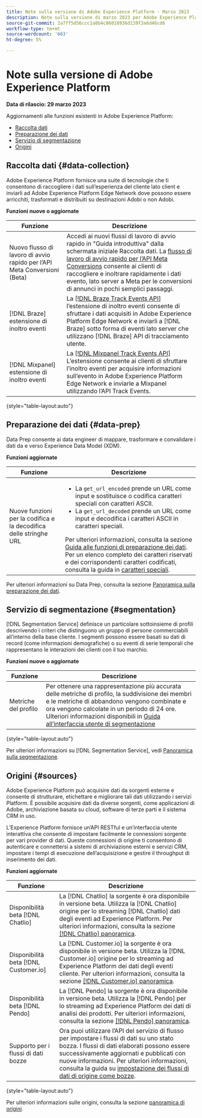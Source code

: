 ```yaml
---
title: Note sulla versione di Adobe Experience Platform - Marzo 2023
description: Note sulla versione di marzo 2023 per Adobe Experience Platform.
source-git-commit: 2a7ff5d56ccc1a0b4c86018936d139f2e6d46cd6
workflow-type: tm+mt
source-wordcount: '663'
ht-degree: 5%

---
```


# Note sulla versione di Adobe Experience Platform

**Data di rilascio: 29 marzo 2023**

Aggiornamenti alle funzioni esistenti in Adobe Experience Platform:

- [Raccolta dati](#data-collection)
- [Preparazione dei dati](#data-prep)
- [Servizio di segmentazione](#segmentation)
- [Origini](#sources)

## Raccolta dati {#data-collection}

Adobe Experience Platform fornisce una suite di tecnologie che ti consentono di raccogliere i dati sull’esperienza del cliente lato client e inviarli ad Adobe Experience Platform Edge Network dove possono essere arricchiti, trasformati e distribuiti su destinazioni Adobi o non Adobi.

**Funzioni nuove o aggiornate**

| Funzione | Descrizione |
| --- | --- |
| Nuovo flusso di lavoro di avvio rapido per l’API Meta Conversioni (Beta) | Accedi ai nuovi flussi di lavoro di avvio rapido in &quot;Guida introduttiva&quot; dalla schermata iniziale Raccolta dati. La [flusso di lavoro di avvio rapido per l’API Meta Conversions](https://experienceleague.adobe.com/docs/experience-platform/tags/extensions/server/meta/overview.html?lang=en#quick-start) consente ai clienti di raccogliere e inoltrare rapidamente i dati evento, lato server a Meta per le conversioni di annunci in pochi semplici passaggi. |
| [!DNL Braze] estensione di inoltro eventi | La [[!DNL Braze Track Events API]](https://experienceleague.adobe.com/docs/experience-platform/tags/extensions/server/braze/overview.html) l’estensione di inoltro eventi consente di sfruttare i dati acquisiti in Adobe Experience Platform Edge Network e inviarli a [!DNL Braze] sotto forma di eventi lato server che utilizzano [!DNL Braze] API di tracciamento utente. |
| [!DNL Mixpanel] estensione di inoltro eventi | La [[!DNL Mixpanel Track Events API]](https://experienceleague.adobe.com/docs/experience-platform/tags/extensions/server/braze/overview.html) L’estensione consente ai clienti di sfruttare l’inoltro eventi per acquisire informazioni sull’evento in Adobe Experience Platform Edge Network e inviarle a Mixpanel utilizzando l’API Track Events. |

{style="table-layout:auto"}

## Preparazione dei dati {#data-prep}

Data Prep consente ai data engineer di mappare, trasformare e convalidare i dati da e verso Experience Data Model (XDM).

**Funzioni aggiornate**

| Funzione | Descrizione |
| --- | --- |
| Nuove funzioni per la codifica e la decodifica delle stringhe URL | <ul><li>La `get_url_encoded` prende un URL come input e sostituisce o codifica caratteri speciali con caratteri ASCII.</li><li>La `get_url_decoded` prende un URL come input e decodifica i caratteri ASCII in caratteri speciali.</li></ul> Per ulteriori informazioni, consulta la sezione [Guida alle funzioni di preparazione dei dati](../../data-prep/functions.md). Per un elenco completo dei caratteri riservati e dei corrispondenti caratteri codificati, consulta la guida in [caratteri speciali](../../data-prep/functions.md#special-characters). |

Per ulteriori informazioni su Data Prep, consulta la sezione [Panoramica sulla preparazione dei dati](../../data-prep/home.md).

## Servizio di segmentazione {#segmentation}

[!DNL Segmentation Service] definisce un particolare sottoinsieme di profili descrivendo i criteri che distinguono un gruppo di persone commerciabili all’interno della base cliente. I segmenti possono essere basati su dati di record (come informazioni demografiche) o su eventi di serie temporali che rappresentano le interazioni dei clienti con il tuo marchio.

**Funzioni nuove o aggiornate**

| Funzione | Descrizione |
| --- | --- |
| Metriche del profilo | Per ottenere una rappresentazione più accurata delle metriche di profilo, la suddivisione dei membri e le metriche di abbandono vengono combinate e ora vengono calcolate in un periodo di 24 ore. Ulteriori informazioni disponibili in [Guida all’interfaccia utente di segmentazione](../../segmentation/ui/overview.md) |

{style="table-layout:auto"}

Per ulteriori informazioni su [!DNL Segmentation Service], vedi [Panoramica sulla segmentazione](../../segmentation/home.md).

## Origini {#sources}

Adobe Experience Platform può acquisire dati da sorgenti esterne e consente di strutturare, etichettare e migliorare tali dati utilizzando i servizi Platform. È possibile acquisire dati da diverse sorgenti, come applicazioni di Adobe, archiviazione basata su cloud, software di terze parti e il sistema CRM in uso.

L’Experience Platform fornisce un’API RESTful e un’interfaccia utente interattiva che consente di impostare facilmente le connessioni sorgente per vari provider di dati. Queste connessioni di origine ti consentono di autenticare e connettersi a sistemi di archiviazione esterni e servizi CRM, impostare i tempi di esecuzione dell’acquisizione e gestire il throughput di inserimento dei dati.

**Funzioni aggiornate**

| Funzione | Descrizione |
| --- | --- |
| Disponibilità beta [!DNL Chatlio] | La [!DNL Chatlio] la sorgente è ora disponibile in versione beta. Utilizza la [!DNL Chatlio] origine per lo streaming [!DNL Chatlio] dati degli eventi ad Experience Platform. Per ulteriori informazioni, consulta la sezione [[!DNL Chatlio] panoramica](../../sources/connectors/marketing-automation/chatlio-webhook.md). |
| Disponibilità beta [!DNL Customer.io] | La [!DNL Customer.io] la sorgente è ora disponibile in versione beta. Utilizza la [!DNL Customer.io] origine per lo streaming ad Experience Platform dei dati degli eventi cliente. Per ulteriori informazioni, consulta la sezione [[!DNL Customer.io] panoramica](../../sources/connectors/marketing-automation/customerio-webhook.md). |
| Disponibilità beta [!DNL Pendo] | La [!DNL Pendo] la sorgente è ora disponibile in versione beta. Utilizza la [!DNL Pendo] per lo streaming ad Experience Platform dei dati di analisi dei prodotti. Per ulteriori informazioni, consulta la sezione [[!DNL Pendo] panoramica](../../sources/connectors/analytics/pendo-webhook.md). |
| Supporto per i flussi di dati bozze | Ora puoi utilizzare l’API del servizio di flusso per impostare i flussi di dati su uno stato bozza. I flussi di dati elaborati possono essere successivamente aggiornati e pubblicati con nuove informazioni. Per ulteriori informazioni, consulta la guida su [impostazione dei flussi di dati di origine come bozze](../../sources/tutorials/api/draft.md). |

{style="table-layout:auto"}

Per ulteriori informazioni sulle origini, consulta la sezione [panoramica di origini](../../sources/home.md).
